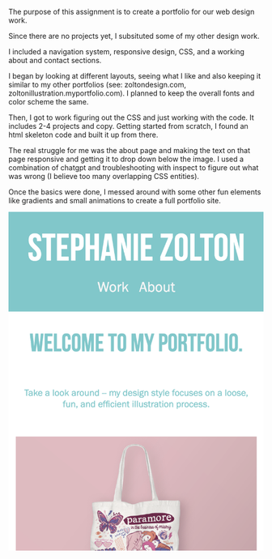 The purpose of this assignment is to create a portfolio for our web design work. 

Since there are no projects yet, I subsituted some of my other design work.

I included a navigation system, responsive design, CSS, and a working about and contact sections.

I began by looking at different layouts, seeing what I like and also keeping it similar to my other portfolios (see: zoltondesign.com, zoltonillustration.myportfolio.com). I planned to keep the overall fonts and color scheme the same.

Then, I got to work figuring out the CSS and just working with the code. It includes 2-4 projects and copy. Getting started from scratch, I found an html skeleton code and built it up from there.

The real struggle for me was the about page and making the text on that page responsive and getting it to drop down below the image. I used a combination of chatgpt and troubleshooting with inspect to figure out what was wrong (I believe too many overlapping CSS entities).

Once the basics were done, I messed around with some other fun elements like gradients and small animations to create a full portfolio site.

![Website Mobile](https://github.com/szolton/02-challenge-week2/blob/a3c789f4217e99d6bf8c6737ef1608b5d769b276/assets/images/Screen%20Shot%202024-02-17%20at%205.25.48%20PM.png)